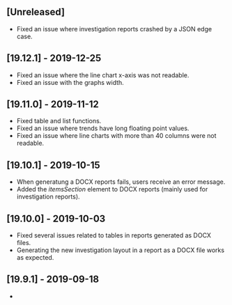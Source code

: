 ## [Unreleased]
  - Fixed an issue where investigation reports crashed by a JSON edge case.

## [19.12.1] - 2019-12-25
  - Fixed an issue where the line chart x-axis was not readable.
  - Fixed an issue with the graphs width.

## [19.11.0] - 2019-11-12
  - Fixed table and list functions.
  - Fixed an issue where trends have long floating point values.
  - Fixed an issue where line charts with more than 40 columns were not readable.

## [19.10.1] - 2019-10-15
- When generatung a DOCX reports fails, users receive an error message.
- Added the *itemsSection* element to DOCX reports (mainly used for investigation reports).

## [19.10.0] - 2019-10-03
  - Fixed several issues related to tables in reports generated as DOCX files.  
  - Generating the new investigation layout in a report as a DOCX file works as expected.

## [19.9.1] - 2019-09-18
- 
